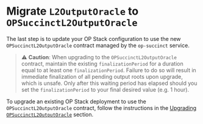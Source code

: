 # Migrate `L2OutputOracle` to `OPSuccinctL2OutputOracle`

The last step is to update your OP Stack configuration to use the new `OPSuccinctL2OutputOracle` contract managed by the `op-succinct` service.

> ⚠️ **Caution**: When upgrading to the `OPSuccinctL2OutputOracle` contract, maintain the existing `finalizationPeriod` for a duration equal to at least one `finalizationPeriod`. Failure to do so will result in immediate finalization of all pending output roots upon upgrade, which is unsafe. Only after this waiting period has elapsed should you set the `finalizationPeriod` to your final desired value (e.g. 1 hour).

To upgrade an existing OP Stack deployment to use the `OPSuccinctL2OutputOracle` contract, follow the instructions in the [Upgrading `OPSuccinctL2OutputOracle`](../advanced/l2-output-oracle.md#upgrading-opsuccinctl2outputoracle) section.
